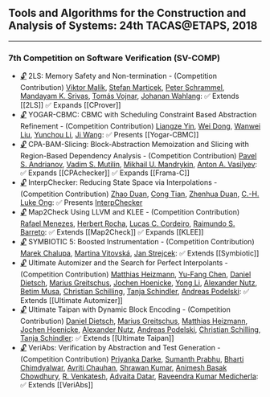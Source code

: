 ## Tools and Algorithms for the Construction and Analysis of Systems: 24th TACAS@ETAPS, 2018
---
### 7th Competition on Software Verification (SV-COMP)
-	[🔓](https://doi.org/10.1007/978-3-319-89963-3_24) 2LS: Memory Safety and Non-termination - (Competition Contribution)
	[Viktor Malík](https://dblp.org/pid/217/4849.html), [Stefan Marticek](https://dblp.org/pid/217/4868.html), [Peter Schrammel](https://dblp.org/pid/23/8898.html), [Mandayam K. Srivas](https://dblp.org/pid/50/1962.html), [Tomás Vojnar](https://dblp.org/pid/51/533.html), [Johanan Wahlang](https://dblp.org/pid/217/4873.html):
	✅ Extends [[2LS]]
	✅ Expands [[CProver]]
-	[🔓](https://doi.org/10.1007/978-3-319-89963-3_25) YOGAR-CBMC: CBMC with Scheduling Constraint Based Abstraction Refinement - (Competition Contribution)
	[Liangze Yin](https://dblp.org/pid/23/10811.html), [Wei Dong](https://dblp.org/pid/92/748-6.html), [Wanwei Liu](https://dblp.org/pid/04/5600.html), [Yunchou Li](https://dblp.org/pid/217/4853.html), [Ji Wang](https://dblp.org/pid/64/856-1.html):
	✅ Presents [[Yogar-CBMC]]
-	[🔓](https://doi.org/10.1007/978-3-319-89963-3_26) CPA-BAM-Slicing: Block-Abstraction Memoization and Slicing with Region-Based Dependency Analysis - (Competition Contribution)
	[Pavel S. Andrianov](https://dblp.org/pid/197/9537.html), [Vadim S. Mutilin](https://dblp.org/pid/76/7124.html), [Mikhail U. Mandrykin](https://dblp.org/pid/44/11109.html), [Anton A. Vasilyev](https://dblp.org/pid/217/4878.html):
	✅ Expands [[CPAchecker]]
	✅ Expands [[Frama-C]]
-	[🔓](https://doi.org/10.1007/978-3-319-89963-3_27) InterpChecker: Reducing State Space via Interpolations - (Competition Contribution)
	[Zhao Duan](https://dblp.org/pid/95/3691.html), [Cong Tian](https://dblp.org/pid/00/5365.html), [Zhenhua Duan](https://dblp.org/pid/39/6857.html), [C.-H. Luke Ong](https://dblp.org/pid/o/CHLukeOng.html):
	✅ Presents [InterpChecker](../Tools/InterpChecker.md)
-	[🔓](https://doi.org/10.1007/978-3-319-89963-3_28) Map2Check Using LLVM and KLEE - (Competition Contribution)
	[Rafael Menezes](https://dblp.org/pid/217/4869.html), [Herbert Rocha](https://dblp.org/pid/116/5376.html), [Lucas C. Cordeiro](https://dblp.org/pid/42/4311.html), [Raimundo S. Barreto](https://dblp.org/pid/04/562.html):
	✅ Extends [[Map2Check]]
	✅ Expands [[KLEE]]
-	[🔓](https://doi.org/10.1007/978-3-319-89963-3_29) SYMBIOTIC 5: Boosted Instrumentation - (Competition Contribution)
	[Marek Chalupa](https://dblp.org/pid/178/3862.html), [Martina Vitovská](https://dblp.org/pid/178/3812.html), [Jan Strejcek](https://dblp.org/pid/37/1716.html):
	✅ Extends [[Symbiotic]]
-	[🔓](https://doi.org/10.1007/978-3-319-89963-3_30) Ultimate Automizer and the Search for Perfect Interpolants - (Competition Contribution)
	[Matthias Heizmann](https://dblp.org/pid/52/7224.html), [Yu-Fang Chen](https://dblp.org/pid/76/1885.html), [Daniel Dietsch](https://dblp.org/pid/59/9798.html), [Marius Greitschus](https://dblp.org/pid/153/2563.html), [Jochen Hoenicke](https://dblp.org/pid/79/3265.html), [Yong Li](https://dblp.org/pid/93/2334-31.html), [Alexander Nutz](https://dblp.org/pid/117/2587.html), [Betim Musa](https://dblp.org/pid/143/2689.html), [Christian Schilling](https://dblp.org/pid/72/2103-1.html), [Tanja Schindler](https://dblp.org/pid/211/7556.html), [Andreas Podelski](https://dblp.org/pid/p/APodelski.html):
	✅ Extends [[Ultimate Automizer]]
-	[🔓](https://doi.org/10.1007/978-3-319-89963-3_31) Ultimate Taipan with Dynamic Block Encoding - (Competition Contribution)
	[Daniel Dietsch](https://dblp.org/pid/59/9798.html), [Marius Greitschus](https://dblp.org/pid/153/2563.html), [Matthias Heizmann](https://dblp.org/pid/52/7224.html), [Jochen Hoenicke](https://dblp.org/pid/79/3265.html), [Alexander Nutz](https://dblp.org/pid/117/2587.html), [Andreas Podelski](https://dblp.org/pid/p/APodelski.html), [Christian Schilling](https://dblp.org/pid/72/2103-1.html), [Tanja Schindler](https://dblp.org/pid/211/7556.html):
	✅ Extends [[Ultimate Taipan]]
-	[🔓](https://doi.org/10.1007/978-3-319-89963-3_32) VeriAbs: Verification by Abstraction and Test Generation - (Competition Contribution)
	[Priyanka Darke](https://dblp.org/pid/62/8326.html), [Sumanth Prabhu](https://dblp.org/pid/206/6798-1.html), [Bharti Chimdyalwar](https://dblp.org/pid/20/9257.html), [Avriti Chauhan](https://dblp.org/pid/162/9561.html), [Shrawan Kumar](https://dblp.org/pid/31/4964.html), [Animesh Basak Chowdhury](https://dblp.org/pid/217/4860.html), [R. Venkatesh](https://dblp.org/pid/77/2661-1.html), [Advaita Datar](https://dblp.org/pid/182/1869.html), [Raveendra Kumar Medicherla](https://dblp.org/pid/161/1016.html):
	✅ Extends [[VeriAbs]]
